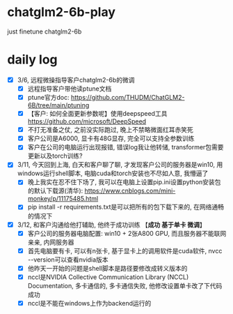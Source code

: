 # chatglm2-6b-play
just finetune chatglm2-6b
# daily log
- [x] 3/6, 远程微操指导客户chatglm2-6b的微调
  - [x] 远程指导客户带他读ptune文档
  - [x] ptune官方doc: https://github.com/THUDM/ChatGLM2-6B/tree/main/ptuning
  - [x] 【客户: 如何全面更新参数呢】使用deepspeed工具 https://github.com/microsoft/DeepSpeed
  - [x] 不打无准备之仗, 之前没实际跑过, 晚上不禁略微面红耳赤笑死
  - [x] 客户公司是A6000, 显卡有48G显存, 完全可以支持全参数训练
  - [x] 客户在公司的电脑运行出现报错, 错误log我让他转储, transformer包需要更新以及torch训练?
- [x] 3/11, 今天回到上海, 白天和客户聊了聊, 才发现客户公司的服务器是win10, 用windows运行shell脚本, 电脑cuda和torch安装也不尽如人意, 我懵逼了
  - [x] 晚上我实在忍不住下场了, 我可以在电脑上设置pip.ini设置python安装包的默认下载源(清华): https://www.cnblogs.com/mini-monkey/p/11175485.html
  - [x] pip install -r requirements.txt是可以把所有的包下载下来的, 在网络通畅的情况下
- [x] 3/12,  和客户沟通给他打辅助, 他终于成功训练  【**成功 基于单卡 微调**】
  - [x] 客户公司的服务器电脑配置: win10 + 2张A800 GPU, 而且服务器不能联网亲亲, 内网服务器
  - [x] 首先电脑要有卡, 可以有n张卡, 基于显卡上的调用软件是cuda软件, nvcc --version可以查看nvidia版本
  - [x] 他昨天一开始的问题是shell脚本是路径要修改成转义版本的
  - [x] nccl是NVIDIA Collective Communication Library (NCCL) Documentation, 多卡通信的, 多卡通信失败, 他修改设置单卡改了下代码成功
  - [x] nccl是不能在windows上作为backend运行的
